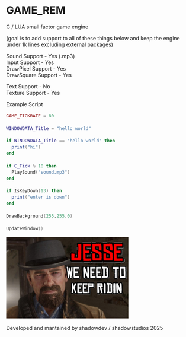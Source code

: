 # GAME_REM
C / LUA small factor game engine

(goal is to add support to all of these things below and keep the engine under 1k lines excluding external packages)

Sound Support - Yes (.mp3)<br>
Input Support - Yes<br>
DrawPixel Support - Yes<br>
DrawSquare Support - Yes<br>


Text Support - No<br>
Texture Support - Yes


Example Script<br>
```lua
GAME_TICKRATE = 80

WINDOWDATA_Title = "hello world"

if WINDOWDATA_Title == "hello world" then
  print("hi")
end

if C_Tick % 10 then
  PlaySound("sound.mp3")
end

if IsKeyDown(13) then
  print("enter is down")
end

DrawBackground(255,255,0)

UpdateWindow()
```

<img src="JSE.jpg"></img>

Developed and mantained by shadowdev / shadowstudios 2025
